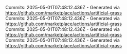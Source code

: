 Commits: 2025-05-01T07:48:12.436Z - Generated via https://github.com/marketplace/actions/artificial-grass
<br>
Commits: 2025-05-01T07:48:12.436Z - Generated via https://github.com/marketplace/actions/artificial-grass
<br>
Commits: 2025-05-01T07:48:12.436Z - Generated via https://github.com/marketplace/actions/artificial-grass
<br>
Commits: 2025-05-01T07:48:12.436Z - Generated via https://github.com/marketplace/actions/artificial-grass
<br>
